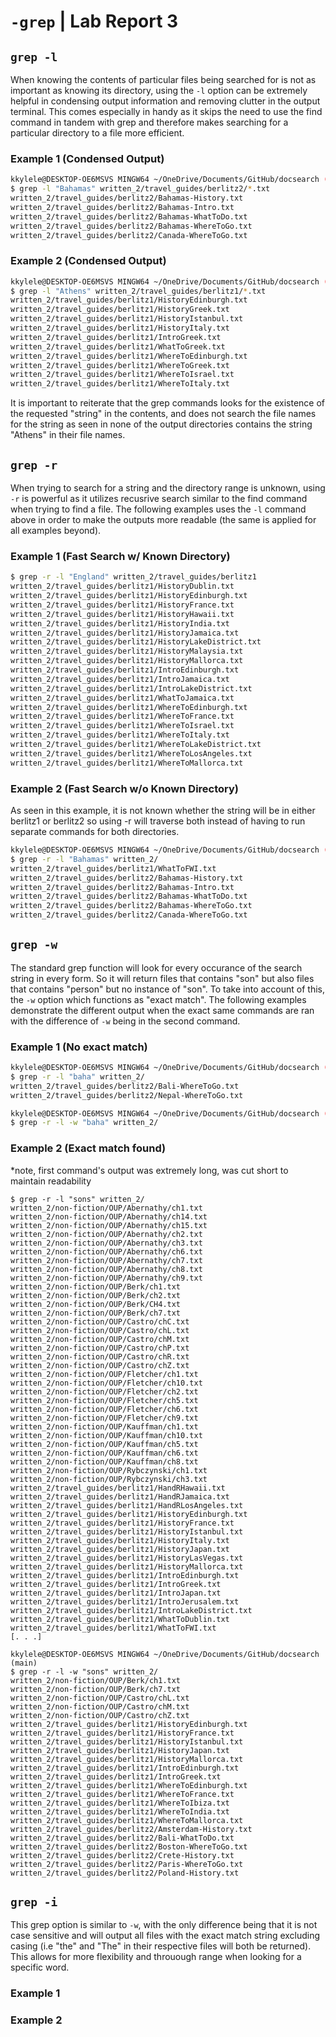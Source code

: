 # `-grep` | Lab Report 3

## `grep -l`
When knowing the contents of particular files being searched for is not as important as knowing its directory, using the `-l` option can be extremely helpful in condensing output information and removing clutter in the output terminal. This comes especially in handy as it skips the need to use the find command in tandem with grep and therefore makes searching for a particular directory to a file more efficient.

### Example 1 (Condensed Output)
```sh 
kkylele@DESKTOP-OE6MSVS MINGW64 ~/OneDrive/Documents/GitHub/docsearch (main)
$ grep -l "Bahamas" written_2/travel_guides/berlitz2/*.txt
written_2/travel_guides/berlitz2/Bahamas-History.txt
written_2/travel_guides/berlitz2/Bahamas-Intro.txt
written_2/travel_guides/berlitz2/Bahamas-WhatToDo.txt
written_2/travel_guides/berlitz2/Bahamas-WhereToGo.txt
written_2/travel_guides/berlitz2/Canada-WhereToGo.txt
```

### Example 2 (Condensed Output)
```sh
kkylele@DESKTOP-OE6MSVS MINGW64 ~/OneDrive/Documents/GitHub/docsearch (main)
$ grep -l "Athens" written_2/travel_guides/berlitz1/*.txt
written_2/travel_guides/berlitz1/HistoryEdinburgh.txt
written_2/travel_guides/berlitz1/HistoryGreek.txt
written_2/travel_guides/berlitz1/HistoryIstanbul.txt
written_2/travel_guides/berlitz1/HistoryItaly.txt
written_2/travel_guides/berlitz1/IntroGreek.txt
written_2/travel_guides/berlitz1/WhatToGreek.txt
written_2/travel_guides/berlitz1/WhereToEdinburgh.txt
written_2/travel_guides/berlitz1/WhereToGreek.txt
written_2/travel_guides/berlitz1/WhereToIsrael.txt
written_2/travel_guides/berlitz1/WhereToItaly.txt
```

It is important to reiterate that the grep commands looks for the existence of the requested "string" in the contents, and does not search the file names for the string as seen in none of the output directories contains the string "Athens" in their file names.

## `grep -r` 
When trying to search for a string and the directory range is unknown, using `-r` is powerful as it utilizes recusrive search similar to the find command when trying to find a file. The following examples uses the `-l` command above in order to make the outputs more readable (the same is applied for all examples beyond).

### Example 1 (Fast Search w/ Known Directory)
```sh
$ grep -r -l "England" written_2/travel_guides/berlitz1
written_2/travel_guides/berlitz1/HistoryDublin.txt
written_2/travel_guides/berlitz1/HistoryEdinburgh.txt
written_2/travel_guides/berlitz1/HistoryFrance.txt
written_2/travel_guides/berlitz1/HistoryHawaii.txt
written_2/travel_guides/berlitz1/HistoryIndia.txt
written_2/travel_guides/berlitz1/HistoryJamaica.txt
written_2/travel_guides/berlitz1/HistoryLakeDistrict.txt
written_2/travel_guides/berlitz1/HistoryMalaysia.txt
written_2/travel_guides/berlitz1/HistoryMallorca.txt
written_2/travel_guides/berlitz1/IntroEdinburgh.txt
written_2/travel_guides/berlitz1/IntroJamaica.txt
written_2/travel_guides/berlitz1/IntroLakeDistrict.txt
written_2/travel_guides/berlitz1/WhatToJamaica.txt
written_2/travel_guides/berlitz1/WhereToEdinburgh.txt
written_2/travel_guides/berlitz1/WhereToFrance.txt
written_2/travel_guides/berlitz1/WhereToIsrael.txt
written_2/travel_guides/berlitz1/WhereToItaly.txt
written_2/travel_guides/berlitz1/WhereToLakeDistrict.txt
written_2/travel_guides/berlitz1/WhereToLosAngeles.txt
written_2/travel_guides/berlitz1/WhereToMallorca.txt
```

### Example 2 (Fast Search w/o Known Directory)
As seen in this example, it is not known whether the string will be in either berlitz1 or berlitz2 so using -r will traverse both instead of having to run separate commands for both directories.
```sh
kkylele@DESKTOP-OE6MSVS MINGW64 ~/OneDrive/Documents/GitHub/docsearch (main)
$ grep -r -l "Bahamas" written_2/
written_2/travel_guides/berlitz1/WhatToFWI.txt
written_2/travel_guides/berlitz2/Bahamas-History.txt
written_2/travel_guides/berlitz2/Bahamas-Intro.txt
written_2/travel_guides/berlitz2/Bahamas-WhatToDo.txt
written_2/travel_guides/berlitz2/Bahamas-WhereToGo.txt
written_2/travel_guides/berlitz2/Canada-WhereToGo.txt
```

## `grep -w`

The standard grep function will look for every occurance of the search string in every form. So it will return files that contains "son" but also files that contains "person" but no instance of "son". To take into account of this, the `-w` option which functions as "exact match". The following examples demonstrate the different output when the exact same commands are ran with the difference of `-w` being in the second command.

### Example 1 (No exact match)
 ```sh
 kkylele@DESKTOP-OE6MSVS MINGW64 ~/OneDrive/Documents/GitHub/docsearch (main)
$ grep -r -l "baha" written_2/
written_2/travel_guides/berlitz2/Bali-WhereToGo.txt
written_2/travel_guides/berlitz2/Nepal-WhereToGo.txt

kkylele@DESKTOP-OE6MSVS MINGW64 ~/OneDrive/Documents/GitHub/docsearch (main)
$ grep -r -l -w "baha" written_2/
```

### Example 2 (Exact match found)
*note, first command's output was extremely long, was cut short to maintain readability
```
$ grep -r -l "sons" written_2/
written_2/non-fiction/OUP/Abernathy/ch1.txt
written_2/non-fiction/OUP/Abernathy/ch14.txt
written_2/non-fiction/OUP/Abernathy/ch15.txt
written_2/non-fiction/OUP/Abernathy/ch2.txt
written_2/non-fiction/OUP/Abernathy/ch3.txt
written_2/non-fiction/OUP/Abernathy/ch6.txt
written_2/non-fiction/OUP/Abernathy/ch7.txt
written_2/non-fiction/OUP/Abernathy/ch8.txt
written_2/non-fiction/OUP/Abernathy/ch9.txt
written_2/non-fiction/OUP/Berk/ch1.txt
written_2/non-fiction/OUP/Berk/ch2.txt
written_2/non-fiction/OUP/Berk/CH4.txt
written_2/non-fiction/OUP/Berk/ch7.txt
written_2/non-fiction/OUP/Castro/chC.txt
written_2/non-fiction/OUP/Castro/chL.txt
written_2/non-fiction/OUP/Castro/chM.txt
written_2/non-fiction/OUP/Castro/chP.txt
written_2/non-fiction/OUP/Castro/chR.txt
written_2/non-fiction/OUP/Castro/chZ.txt
written_2/non-fiction/OUP/Fletcher/ch1.txt
written_2/non-fiction/OUP/Fletcher/ch10.txt
written_2/non-fiction/OUP/Fletcher/ch2.txt
written_2/non-fiction/OUP/Fletcher/ch5.txt
written_2/non-fiction/OUP/Fletcher/ch6.txt
written_2/non-fiction/OUP/Fletcher/ch9.txt
written_2/non-fiction/OUP/Kauffman/ch1.txt
written_2/non-fiction/OUP/Kauffman/ch10.txt
written_2/non-fiction/OUP/Kauffman/ch5.txt
written_2/non-fiction/OUP/Kauffman/ch6.txt
written_2/non-fiction/OUP/Kauffman/ch8.txt
written_2/non-fiction/OUP/Rybczynski/ch1.txt
written_2/non-fiction/OUP/Rybczynski/ch3.txt
written_2/travel_guides/berlitz1/HandRHawaii.txt
written_2/travel_guides/berlitz1/HandRJamaica.txt
written_2/travel_guides/berlitz1/HandRLosAngeles.txt
written_2/travel_guides/berlitz1/HistoryEdinburgh.txt
written_2/travel_guides/berlitz1/HistoryFrance.txt
written_2/travel_guides/berlitz1/HistoryIstanbul.txt
written_2/travel_guides/berlitz1/HistoryItaly.txt
written_2/travel_guides/berlitz1/HistoryJapan.txt
written_2/travel_guides/berlitz1/HistoryLasVegas.txt
written_2/travel_guides/berlitz1/HistoryMallorca.txt
written_2/travel_guides/berlitz1/IntroEdinburgh.txt
written_2/travel_guides/berlitz1/IntroGreek.txt
written_2/travel_guides/berlitz1/IntroJapan.txt
written_2/travel_guides/berlitz1/IntroJerusalem.txt
written_2/travel_guides/berlitz1/IntroLakeDistrict.txt
written_2/travel_guides/berlitz1/WhatToDublin.txt
written_2/travel_guides/berlitz1/WhatToFWI.txt
[. . .]

kkylele@DESKTOP-OE6MSVS MINGW64 ~/OneDrive/Documents/GitHub/docsearch (main)
$ grep -r -l -w "sons" written_2/
written_2/non-fiction/OUP/Berk/ch1.txt
written_2/non-fiction/OUP/Berk/ch7.txt
written_2/non-fiction/OUP/Castro/chL.txt
written_2/non-fiction/OUP/Castro/chM.txt
written_2/non-fiction/OUP/Castro/chZ.txt
written_2/travel_guides/berlitz1/HistoryEdinburgh.txt
written_2/travel_guides/berlitz1/HistoryFrance.txt
written_2/travel_guides/berlitz1/HistoryIstanbul.txt
written_2/travel_guides/berlitz1/HistoryJapan.txt
written_2/travel_guides/berlitz1/HistoryMallorca.txt
written_2/travel_guides/berlitz1/IntroEdinburgh.txt
written_2/travel_guides/berlitz1/IntroGreek.txt
written_2/travel_guides/berlitz1/WhereToEdinburgh.txt
written_2/travel_guides/berlitz1/WhereToFrance.txt
written_2/travel_guides/berlitz1/WhereToIbiza.txt
written_2/travel_guides/berlitz1/WhereToIndia.txt
written_2/travel_guides/berlitz1/WhereToMallorca.txt
written_2/travel_guides/berlitz2/Amsterdam-History.txt
written_2/travel_guides/berlitz2/Bali-WhatToDo.txt
written_2/travel_guides/berlitz2/Boston-WhereToGo.txt
written_2/travel_guides/berlitz2/Crete-History.txt
written_2/travel_guides/berlitz2/Paris-WhereToGo.txt
written_2/travel_guides/berlitz2/Poland-History.txt
```

## `grep -i`
This grep option is similar to `-w`, with the only difference being that it is not case sensitive and will output all files with the exact match string excluding casing (i.e "the" and "The" in their respective files will both be returned). This allows for more flexibility and throuough range when looking for a specific word.
### Example 1
### Example 2
